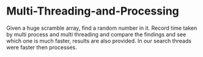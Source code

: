 # Multi-Threading-and-Processing
Given a huge scramble array, find a random number in it. Record time taken by multi process and multi threading and compare the findings and see which one is much faster,
results are also provided.
In our search threads were faster then processes.
